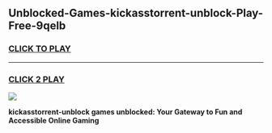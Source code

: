 
## Unblocked-Games-kickasstorrent-unblock-Play-Free-9qelb
<h3>
<a href="https://premium76.site?title=kickasstorrent-unblock&ref=19M">CLICK TO PLAY</a></h3>
<hr>

<h3>
<a href="https://premium76.site?title=kickasstorrent-unblock&ref=19M">CLICK 2 PLAY</a>
  
</h3>

<a href="https://premium76.site?title=kickasstorrent-unblock&ref=19M"><img src="https://clearcache.store/games.png"></a>


**kickasstorrent-unblock games unblocked: Your Gateway to Fun and Accessible Online Gaming**
